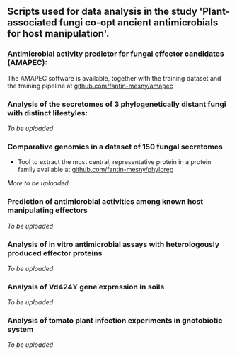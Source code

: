 

## Scripts used for data analysis in the study '**Plant-associated fungi co-opt ancient antimicrobials for host manipulation**'.

### Antimicrobial activity predictor for fungal effector candidates (AMAPEC):
The AMAPEC software is available, together with the training dataset and the training pipeline at [github.com/fantin-mesny/amapec](https://github.com/fantin-mesny/amapec)

### Analysis of the secretomes of 3 phylogenetically distant fungi with distinct lifestyles:
*To be uploaded*

### Comparative genomics in a dataset of 150 fungal secretomes
- Tool to extract the most central, representative protein in a protein family available at [github.com/fantin-mesny/phylorep](https://github.com/fantin-mesny/phylorep)
  
*More to be uploaded*

### Prediction of antimicrobial activities among known host manipulating effectors
*To be uploaded*

### Analysis of in vitro antimicrobial assays with heterologously produced effector proteins
*To be uploaded*

### Analysis of Vd424Y gene expression in soils
*To be uploaded*

### Analysis of tomato plant infection experiments in gnotobiotic system
*To be uploaded*

